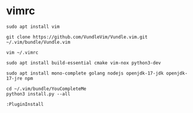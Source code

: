 # vimrc

```
sudo apt install vim
```

```
git clone https://github.com/VundleVim/Vundle.vim.git ~/.vim/bundle/Vundle.vim
```

```
vim ~/.vimrc
```

```
sudo apt install build-essential cmake vim-nox python3-dev
```

```
sudo apt install mono-complete golang nodejs openjdk-17-jdk openjdk-17-jre npm
```

```
cd ~/.vim/bundle/YouCompleteMe
python3 install.py --all
```

```
:PluginInstall
```
